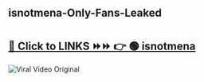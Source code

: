 
 ## isnotmena-Only-Fans-Leaked

# <h2><a href="https://clipsfans.com/isnotmena&ref=git">🔗 Click to LINKS ⏩⏩ 👉 🟢 isnotmena </a></h2>

<a href="https://clipsfans.com/isnotmena&ref=git" rel="nofollow" data-target="animated-image.originalLink"><img src="https://i.ibb.co.com/xMMVF88/686577567.gif" alt="Viral Video Original" style="max-width: 100%; display: inline-block;" data-target="animated-image.originalImage"></a>
